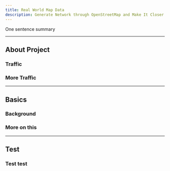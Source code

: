 ```yaml
---
title: Real World Map Data
description: Generate Network through OpenStreetMap and Make It Closer to Real World
---
```


One sentence summary

---

## About Project


### Traffic


### More Traffic

---

## Basics

### Background

### More on this


---

## Test


### Test test

